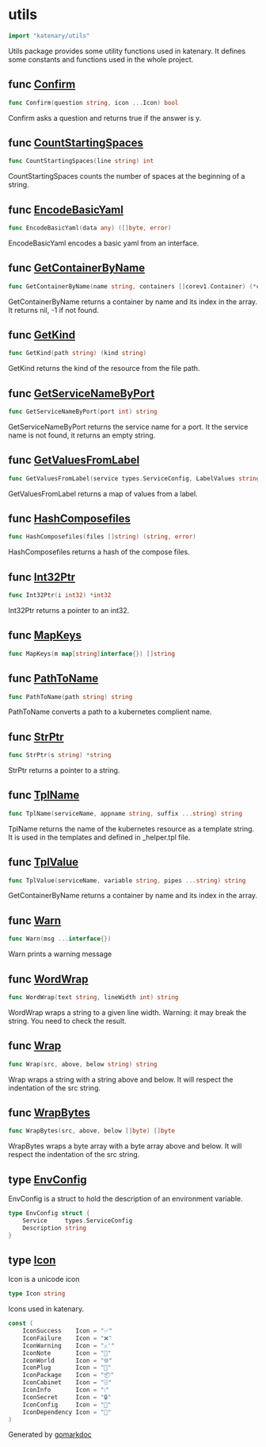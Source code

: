 <!-- Code generated by gomarkdoc. DO NOT EDIT -->

# utils

```go
import "katenary/utils"
```

Utils package provides some utility functions used in katenary. It defines some constants and functions used in the whole project.

## func [Confirm](<https://github.com/metal3d/katenary/blob/develop/utils/utils.go#L167>)

```go
func Confirm(question string, icon ...Icon) bool
```

Confirm asks a question and returns true if the answer is y.

<a name="CountStartingSpaces"></a>
## func [CountStartingSpaces](<https://github.com/metal3d/katenary/blob/develop/utils/utils.go#L33>)

```go
func CountStartingSpaces(line string) int
```

CountStartingSpaces counts the number of spaces at the beginning of a string.

<a name="EncodeBasicYaml"></a>
## func [EncodeBasicYaml](<https://github.com/metal3d/katenary/blob/develop/utils/utils.go#L179>)

```go
func EncodeBasicYaml(data any) ([]byte, error)
```

EncodeBasicYaml encodes a basic yaml from an interface.

<a name="GetContainerByName"></a>
## func [GetContainerByName](<https://github.com/metal3d/katenary/blob/develop/utils/utils.go#L84>)

```go
func GetContainerByName(name string, containers []corev1.Container) (*corev1.Container, int)
```

GetContainerByName returns a container by name and its index in the array. It returns nil, \-1 if not found.

<a name="GetKind"></a>
## func [GetKind](<https://github.com/metal3d/katenary/blob/develop/utils/utils.go#L46>)

```go
func GetKind(path string) (kind string)
```

GetKind returns the kind of the resource from the file path.

<a name="GetServiceNameByPort"></a>
## func [GetServiceNameByPort](<https://github.com/metal3d/katenary/blob/develop/utils/utils.go#L74>)

```go
func GetServiceNameByPort(port int) string
```

GetServiceNameByPort returns the service name for a port. It the service name is not found, it returns an empty string.

<a name="GetValuesFromLabel"></a>
## func [GetValuesFromLabel](<https://github.com/metal3d/katenary/blob/develop/utils/utils.go#L124>)

```go
func GetValuesFromLabel(service types.ServiceConfig, LabelValues string) map[string]*EnvConfig
```

GetValuesFromLabel returns a map of values from a label.

<a name="HashComposefiles"></a>
## func [HashComposefiles](<https://github.com/metal3d/katenary/blob/develop/utils/hash.go#L12>)

```go
func HashComposefiles(files []string) (string, error)
```

HashComposefiles returns a hash of the compose files.

<a name="Int32Ptr"></a>
## func [Int32Ptr](<https://github.com/metal3d/katenary/blob/develop/utils/utils.go#L27>)

```go
func Int32Ptr(i int32) *int32
```

Int32Ptr returns a pointer to an int32.

<a name="MapKeys"></a>
## func [MapKeys](<https://github.com/metal3d/katenary/blob/develop/utils/utils.go#L158>)

```go
func MapKeys(m map[string]interface{}) []string
```



<a name="PathToName"></a>
## func [PathToName](<https://github.com/metal3d/katenary/blob/develop/utils/utils.go#L103>)

```go
func PathToName(path string) string
```

PathToName converts a path to a kubernetes complient name.

<a name="StrPtr"></a>
## func [StrPtr](<https://github.com/metal3d/katenary/blob/develop/utils/utils.go#L30>)

```go
func StrPtr(s string) *string
```

StrPtr returns a pointer to a string.

<a name="TplName"></a>
## func [TplName](<https://github.com/metal3d/katenary/blob/develop/utils/utils.go#L19>)

```go
func TplName(serviceName, appname string, suffix ...string) string
```

TplName returns the name of the kubernetes resource as a template string. It is used in the templates and defined in \_helper.tpl file.

<a name="TplValue"></a>
## func [TplValue](<https://github.com/metal3d/katenary/blob/develop/utils/utils.go#L94>)

```go
func TplValue(serviceName, variable string, pipes ...string) string
```

GetContainerByName returns a container by name and its index in the array.

<a name="Warn"></a>
## func [Warn](<https://github.com/metal3d/katenary/blob/develop/utils/icons.go#L25>)

```go
func Warn(msg ...interface{})
```

Warn prints a warning message

<a name="WordWrap"></a>
## func [WordWrap](<https://github.com/metal3d/katenary/blob/develop/utils/utils.go#L154>)

```go
func WordWrap(text string, lineWidth int) string
```

WordWrap wraps a string to a given line width. Warning: it may break the string. You need to check the result.

<a name="Wrap"></a>
## func [Wrap](<https://github.com/metal3d/katenary/blob/develop/utils/utils.go#L63>)

```go
func Wrap(src, above, below string) string
```

Wrap wraps a string with a string above and below. It will respect the indentation of the src string.

<a name="WrapBytes"></a>
## func [WrapBytes](<https://github.com/metal3d/katenary/blob/develop/utils/utils.go#L69>)

```go
func WrapBytes(src, above, below []byte) []byte
```

WrapBytes wraps a byte array with a byte array above and below. It will respect the indentation of the src string.

<a name="EnvConfig"></a>
## type [EnvConfig](<https://github.com/metal3d/katenary/blob/develop/utils/utils.go#L118-L121>)

EnvConfig is a struct to hold the description of an environment variable.

```go
type EnvConfig struct {
    Service     types.ServiceConfig
    Description string
}
```

<a name="Icon"></a>
## type [Icon](<https://github.com/metal3d/katenary/blob/develop/utils/icons.go#L6>)

Icon is a unicode icon

```go
type Icon string
```

<a name="IconSuccess"></a>Icons used in katenary.

```go
const (
    IconSuccess    Icon = "✅"
    IconFailure    Icon = "❌"
    IconWarning    Icon = "⚠️'"
    IconNote       Icon = "📝"
    IconWorld      Icon = "🌐"
    IconPlug       Icon = "🔌"
    IconPackage    Icon = "📦"
    IconCabinet    Icon = "🗄️"
    IconInfo       Icon = "❕"
    IconSecret     Icon = "🔒"
    IconConfig     Icon = "🔧"
    IconDependency Icon = "🔗"
)
```

Generated by [gomarkdoc](<https://github.com/princjef/gomarkdoc>)
